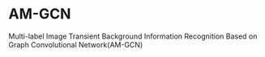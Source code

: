 # AM-GCN
Multi-label Image Transient Background Information Recognition Based on Graph Convolutional Network(AM-GCN)
